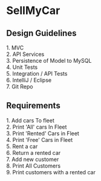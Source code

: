 # SellMyCar

<h2>Design Guidelines</h2>
1. MVC <br />
2. API Services<br />
3. Persistence of Model to MySQL<br />
4. Unit Tests<br />
5. Integration / API Tests<br />
6. IntelliJ / Eclipse<br />
7. Git Repo<br />

<h2>Requirements</h2>
1. Add cars To fleet<br />
2. Print 'All' cars In Fleet<br />
3. Print 'Rented' Cars in Fleet<br />
4. Print 'Free' Cars in Fleet<br />
5. Rent a car <br />
6. Return a rented car<br />
7. Add new customer<br />
8. Print All Customers<br />
9. Print customers with a rented car<br />

